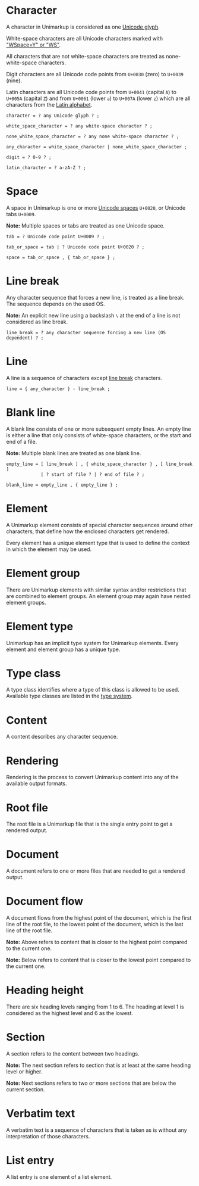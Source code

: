 # Character

A character in Unimarkup is considered as one [Unicode glyph](https://www.unicode.org/glossary/#glyph).

White-space characters are all Unicode characters marked with ["WSpace=Y" or "WS"](https://en.wikipedia.org/wiki/Whitespace_character#Unicode).

All characters that are not white-space characters are treated as none-white-space characters.

Digit characters are all Unicode code points from `U+0030` (zero) to `U+0039` (nine).

Latin characters are all Unicode code points from `U+0041` (capital `A`) to `U+005A` (capital `Z`) and from `U+0061` (lower `a`) to `U+007A` (lower `z`)
which are all characters from the [Latin alphabet](https://en.wikipedia.org/wiki/Latin_alphabet).

~~~ebnf
character = ? any Unicode glyph ? ;

white_space_character = ? any white-space character ? ;

none_white_space_character = ? any none white-space character ? ;

any_character = white_space_character | none_white_space_character ;

digit = ? 0-9 ? ;

latin_character = ? a-zA-Z ? ;
~~~

# Space

A space in Unimarkup is one or more [Unicode spaces](https://util.unicode.org/UnicodeJsps/character.jsp?a=0020) `U+0020`, or Unicode tabs `U+0009`.

**Note:** Multiple spaces or tabs are treated as one Unicode space.

~~~ebnf
tab = ? Unicode code point U+0009 ? ;

tab_or_space = tab | ? Unicode code point U+0020 ? ; 

space = tab_or_space , { tab_or_space } ;
~~~

# Line break

Any character sequence that forces a new line, is treated as a line break.
The sequence depends on the used OS.

**Note:** An explicit new line using a backslash `\` at the end of a line is not considered as line break.

~~~ebnf
line_break = ? any character sequence forcing a new line (OS dependent) ? ;
~~~

# Line

A line is a sequence of characters except [line break](#line-break) characters.

~~~ebnf
line = { any_character } - line_break ;
~~~

# Blank line

A blank line consists of one or more subsequent empty lines.
An empty line is either a line that only consists of white-space characters, or the start and end of a file.

**Note:** Multiple blank lines are treated as one blank line.

~~~ebnf
empty_line = [ line_break ] , { white_space_character } , [ line_break ] 
             | ? start of file ? | ? end of file ? ;

blank_line = empty_line , { empty_line } ;
~~~

# Element

A Unimarkup element consists of special character sequences around other characters, that define how the enclosed characters get rendered.

Every element has a unique element type that is used to define the context in which the element may be used.

# Element group

There are Unimarkup elements with similar syntax and/or restrictions that are combined to element groups.
An element group may again have nested element groups.

# Element type

Unimarkup has an implicit type system for Unimarkup elements. Every element and element group has a unique type.

# Type class

A type class identifies where a type of this class is allowed to be used.
Available type classes are listed in the [type system](TypeSystem.md#type-class).

# Content

A content describes any character sequence.

# Rendering

Rendering is the process to convert Unimarkup content into any of the available output formats.

# Root file

The root file is a Unimarkup file that is the single entry point to get a rendered output.

# Document

A document refers to one or more files that are needed to get a rendered output.

# Document flow

A document flows from the highest point of the document, which is the first line of the root file, to the lowest point of the document, which is the last line of the root file.

**Note:** Above refers to content that is closer to the highest point compared to the current one.

**Note:** Below refers to content that is closer to the lowest point compared to the current one.

# Heading height

There are six heading levels ranging from 1 to 6. The heading at level 1 is considered as the highest level and 6 as the lowest.

# Section

A section refers to the content between two headings.

**Note:** The next section refers to section that is at least at the same heading level or higher.

**Note:** Next sections refers to two or more sections that are below the current section.

# Verbatim text

A verbatim text is a sequence of characters that is taken as is without any interpretation of those characters.

# List entry

A list entry is one element of a list element.
